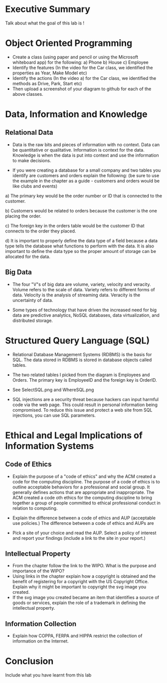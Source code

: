 # Executive Summary
Talk about what the goal of this lab is !

# Object Oriented Programming
* Create a class (using paper and pencil or using the Microsoft whiteboard app) for the following: a) Phone b) House c) Employee
* Identify the features (In the video for the Car class, we identified the properties as Year, Make Model etc)
* Identify the actions (In the video a) for the Car class, we identified the methods as Drive, Park, Start etc)
* Then upload a screenshot of your diagram to github for each of the above classes.

# Data, Information and Knowledge
## Relational Data
* Data is the raw bits and pieces of information with no context. Data can be quantitative or qualitative. Information is context for the data. Knowledge is when the data is put into context and use the information to make decisions.

* If you were creating a database for a small company and two tables you identify are customers and orders explain the following: (be sure to use the example in the chapter as a guide - customers and orders would be like clubs and events) 

a) The primary key would be the order number or ID that is connected to the customer.

b) Customers would be related to orders because the customer is the one placing the order.

c) The foreign key in the orders table would be the customer ID that connects to the order they placed.

d) It is important to properly define the data type of a field because a data type tells the database what functions to perform with the data. It is also important to define the data type so the proper amount of storage can be allocated for the data.

## Big Data
* The four "V"s of big data are volume, variety, velocity and veracity. Volume refers to the scale of data. Variety refers to different forms of data. Velocity is the analysis of streaming data. Veracity is the uncertainty of data.

* Some types of technology that have driven the increased need for big data are predictive analytics, NoSQL databases, data virtualization, and distributed storage.

# Structured Query Language (SQL)
* Relational Database Management Systems (RDBMS) is the basis for SQL. The data stored in RDBMS is stored in database objects called tables. 

* The two related tables I picked from the diagram is Employees and Orders. The primary key is EmployeeID and the foreign key is OrderID.

* See SelectSQL.png and WhereSQL.png

* SQL injections are a security threat because hackers can input harmful code via the web page. This could result in personal information being compromised. To reduce this issue and protect a web site from SQL injections, you can use SQL parameters.

# Ethical and Legal Implications of Information Systems
## Code of Ethics
* Explain the purpose of a "code of ethics" and why the ACM created a code for the computing discipline.
The purpose of a code of ethics is to outline acceptable behaviors for a professional and social group. It generally defines actions that are appropriate and inappropriate. The ACM created a code oth ethics for the computing discipline to bring together a group of people committed to ethical professional conduct in relation to computing.

* Explain the difference between a code of ethics and AUP (acceptable use policies.)
The difference between a code of ethics and AUPs are 

* Pick a site of your choice and read the AUP. Select a policy of interest and report your findings (include a link to the site in your report.)

## Intellectual Property
* From the chapter follow the link to the WIPO. What is the purpose and importance of the WIPO?
* Using links in the chapter explain how a copyright is obtained and the benefit of registering for a copyright with the US Copyright Office. Explain why it might be important to copyright the svg image you created.
* If the svg image you created became an item that identifies a source of goods or services, explain the role of a trademark in defining the intellectual property.

## Information Collection
* Explain how COPPA, FERPA and HIPPA restrict the collection of information on the Internet.

# Conclusion
Include what you have learnt from this lab
